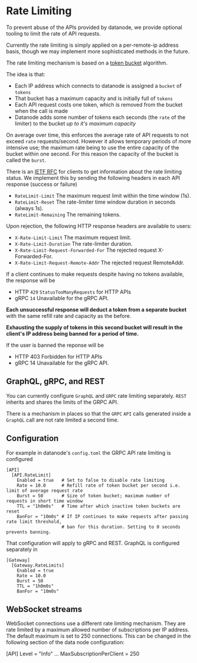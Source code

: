 # Rate Limiting

To prevent abuse of the APIs provided by datanode, we provide optional tooling to limit the rate
of API requests.

Currently the rate limiting is simply applied on a per-remote-ip address basis, though we may implement
more sophisticated methods in the future.

The rate limiting mechanism is based on a [token bucket](https://en.wikipedia.org/wiki/Token_bucket) algorithm.

The idea is that:

- Each IP address which connects to datanode is assigned a `bucket` of `tokens`
- That bucket has a maximum capacity and is initially full of `tokens`
- Each API request costs one token, which is removed from the bucket when the call is made
- Datanode adds some number of tokens each seconds (the `rate` of the limiter) to the bucket _up to it's maximum capacity_

On average over time, this enforces the average rate of API requests to not exceed `rate` requests/second. However it allows temporary periods of more intensive use; the maximum rate being to use the entire capacity of the bucket within one second. For this reason the capacity of the bucket is called the `burst`.

There is an [IETF RFC](https://datatracker.ietf.org/doc/html/draft-ietf-httpapi-ratelimit-headers) for clients to get information about the rate limiting status. We implement this by sending the following headers in each API response (success or failure)

- `RateLimit-Limit` The maximum request limit within the time window (1s).
- `RateLimit-Reset` The rate-limiter time window duration in seconds (always 1s).
- `RateLimit-Remaining` The remaining tokens.

Upon rejection, the following HTTP response headers are available to users:

- `X-Rate-Limit-Limit` The maximum request limit.
- `X-Rate-Limit-Duration` The rate-limiter duration.
- `X-Rate-Limit-Request-Forwarded-For` The rejected request X-Forwarded-For.
- `X-Rate-Limit-Request-Remote-Addr` The rejected request RemoteAddr.

If a client continues to make requests despite having no tokens available, the response will be
 - HTTP `429` `StatusTooManyRequests` for HTTP APIs
 - gRPC `14` Unavailable for the gRPC API.

**Each unsuccessful response will deduct a token from a separate bucket** with the same refill rate and capacity as the before.

**Exhausting the supply of tokens in this second bucket will result in the client's IP address being banned for a period of time.**

If the user is banned the reponse will be 
 - HTTP 403 Forbidden for HTTP APIs
 - gRPC 14 Unavailable for the gRPC API.

## GraphQL, gRPC, and REST

You can currently configure `GraphQL` and `GRPC` rate limiting separately. `REST` inherits and shares the limits of the GRPC API.

There is a mechanism in places so that the `GRPC` `API` calls generated inside a `GraphQL` call are not rate limited a second time.

## Configuration

For example in datanode's `config.toml` the GRPC API rate limiting is configured
```
[API]
  [API.RateLimit]
    Enabled = true   # Set to false to disable rate limiting
    Rate = 10.0      # Refill rate of token bucket per second i.e. limit of average request rate
    Burst = 50       # Size of token bucket; maximum number of requests in short time window
    TTL = "1h0m0s"   # Time after which inactive token buckets are reset
    BanFor = "10m0s" # If IP continues to make requests after passing rate limit threshold,
                     # ban for this duration. Setting to 0 seconds prevents banning.
```

That configuration will apply to gRPC and REST. GraphQL is configured separately in
```
[Gateway]
  [Gateway.RateLimits]
    Enabled = true
    Rate = 10.0
    Burst = 50
    TTL = "1h0m0s"
    BanFor = "10m0s"
```

## WebSocket streams

WebSocket connections use a different rate limiting mechanism. They are rate limited by a maximum allowed number of subscriptions per IP address. The default maximum is set to 250 connections. This can be changed in the following section of the data node configuration:

[API]
  Level = "Info"
  ...
  MaxSubscriptionPerClient = 250
